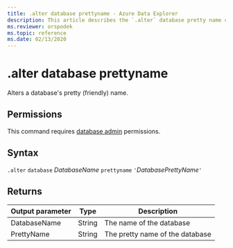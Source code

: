 ```yaml
---
title: .alter database prettyname - Azure Data Explorer
description: This article describes the `.alter` database pretty name command.
ms.reviewer: orspodek
ms.topic: reference
ms.date: 02/13/2020
---
```

# .alter database prettyname

Alters a database's pretty (friendly) name.

## Permissions

This command requires [database admin](access-control/role-based-authorization.md) permissions.

## Syntax

`.alter` `database` *DatabaseName* `prettyname` `'`*DatabasePrettyName*`'`

## Returns
 
|Output parameter |Type |Description 
|---|---|---
|DatabaseName |String |The name of the database
|PrettyName |String |The pretty name of the database
